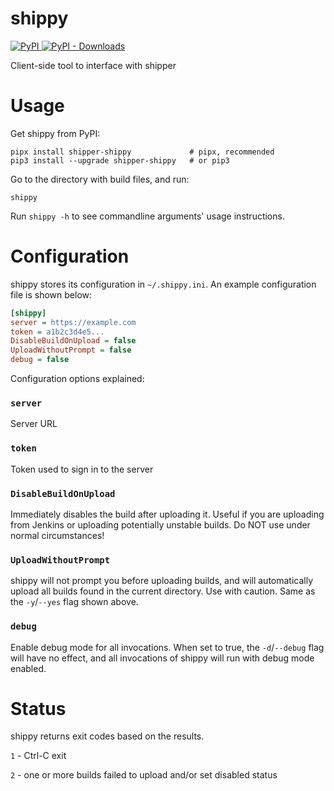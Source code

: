 # shippy

[
![PyPI](https://img.shields.io/pypi/v/shipper-shippy)
![PyPI - Downloads](https://img.shields.io/pypi/dm/shipper-shippy)
](https://pypi.org/project/shipper-shippy/)

Client-side tool to interface with shipper

# Usage

Get shippy from PyPI:

```shell
pipx install shipper-shippy             # pipx, recommended
pip3 install --upgrade shipper-shippy   # or pip3
```

Go to the directory with build files, and run:

```shell
shippy
```

Run `shippy -h` to see commandline arguments' usage instructions.

# Configuration

shippy stores its configuration in `~/.shippy.ini`. An example configuration file is shown below:

```ini
[shippy]
server = https://example.com
token = a1b2c3d4e5...
DisableBuildOnUpload = false
UploadWithoutPrompt = false
debug = false
```

Configuration options explained:

### `server`

Server URL

### `token`

Token used to sign in to the server

### `DisableBuildOnUpload`

Immediately disables the build after uploading it. Useful if you are uploading from Jenkins or uploading potentially
unstable builds. Do NOT use under normal circumstances!

### `UploadWithoutPrompt`

shippy will not prompt you before uploading builds, and will automatically upload all builds found in the current
directory. Use with caution. Same as the `-y`/`--yes` flag shown above.

### `debug`

Enable debug mode for all invocations. When set to true, the `-d`/`--debug` flag will have no effect, and all
invocations of shippy will run with debug mode enabled.


# Status

shippy returns exit codes based on the results.

`1` - Ctrl-C exit

`2` - one or more builds failed to upload and/or set disabled status